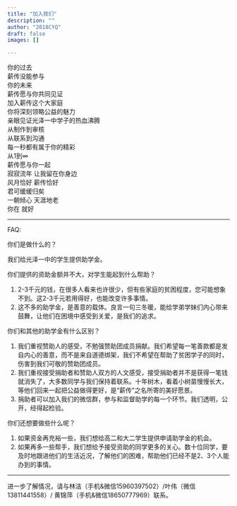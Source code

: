```yaml
---
title: "加入我们"
description: ""
author: "2018CYQ"
draft: false
images: []

---
```


你的过去  
薪传没能参与  
你的未来  
薪传愿与你共同见证  
加入薪传这个大家庭  
你将深刻领略公益的魅力  
亲眼见证光泽一中学子的热血沸腾  
从制作到审核  
从联系到沟通  
每一秒都有属于你的精彩  
从1到∞  
薪传愿与你一起  
寂寂流年 让我留在你身边  
风月恰好 薪传恰好  
君可缓缓归矣  
一朝倾心 天涯地老  
你在 就好  

***
FAQ:

你们是做什么的？

我们给光泽一中的学生提供助学金。

你们提供的资助金额并不大，对学生能起到什么帮助？

1. 2-3千元的钱，在很多人看来也许很少，但有些家庭的贫困程度，您可能想象不到。这2-3千元若用得好，也能改变许多事情。
2. 这不多的助学金，是善意的载体。良言一句三冬暖，能给学弟学妹们内心带来鼓舞，让他们在困境中感受到关爱，是我们的追求。


你们和其他的助学金有什么区别？

1. 我们重视赞助人的感受，不勉强赞助团成员捐献。我们希望每一笔善款都是发自内心的善意，而不是来自道德绑架，我们不希望在帮助了贫困学子的同时，伤害到我们可敬的赞助团成员。
2. 我们重视接受捐助者和赞助人双方的人文感受，接受捐助者并不是获得一笔钱就消失了，大多数同学与我们保持着联系。十年树木，看着小树苗慢慢长大，等他们回来一起把公益做得更好，是“薪传”之名所寄的美好愿景。
3. 捐助者可以加入我们的微信群，参与和监督助学的每一个环节。我们透明，公开，经得起检验。



你们还想要做些什么呢？

1. 如果资金再充裕一些，我们想给高二和大二学生提供申请助学金的机会。
2. 如果再多一些帮手，我们想给予接受资助的同学更多的关心。数十位同学，要及时地跟进他们的生活近况，了解他们的困难，帮助他们已经不是2、3个人能办到的事情。



-----------
进一步了解情况，请与林洁（手机&微信15960397502）/叶伟（微信13811441558）/ 黄锦萍（手机&微信18650777969）联系。